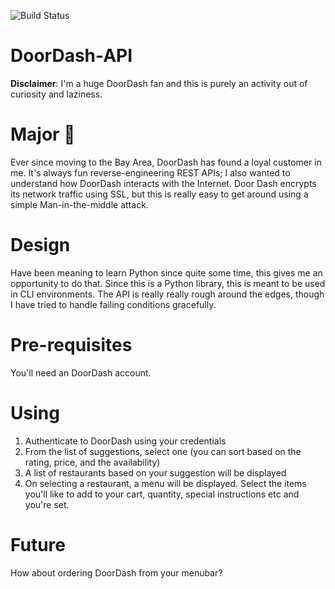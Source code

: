 ![Build Status](https://travis-ci.com/abhishekbanthia/Dash.svg?token=Acx5xfwTcZkSxUpPzh9h&branch=master)

# DoorDash-API

**Disclaimer**: I'm a huge DoorDash fan and this is purely an activity out of curiosity and laziness.

# Major 🔑

Ever since moving to the Bay Area, DoorDash has found a loyal customer in me. It's always fun reverse-engineering REST APIs; I also wanted to understand how DoorDash interacts with the Internet. Door Dash encrypts its network traffic using SSL, but this is really easy to get around using a simple Man-in-the-middle attack.

# Design

Have been meaning to learn Python since quite some time, this gives me an opportunity to do that. Since this is a Python library, this is meant to be used in CLI environments. The API is really really rough around the edges, though I have tried to handle failing conditions gracefully.

# Pre-requisites

You'll need an DoorDash account.

# Using

1. Authenticate to DoorDash using your credentials
2. From the list of suggestions, select one (you can sort based on the rating, price, and the availability)
3. A list of restaurants based on your suggestion will be displayed
4. On selecting a restaurant, a menu will be displayed. Select the items you'll like to add to your cart, quantity, special instructions etc and you're set.

# Future

How about ordering DoorDash from your menubar?
